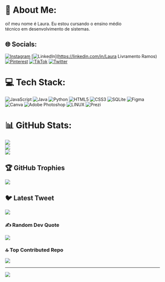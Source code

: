 # 💫 About Me:
oi! meu nome é Laura. Eu estou cursando o ensino médio<br>técnico em desenvolvimento de sistemas.


## 🌐 Socials:
[![Instagram](https://img.shields.io/badge/Instagram-%23E4405F.svg?logo=Instagram&logoColor=white)](https://instagram.com/lauralivraa) [![LinkedIn](https://img.shields.io/badge/LinkedIn-%230077B5.svg?logo=linkedin&logoColor=white)](https://linkedin.com/in/Laura Livramento Ramos) [![Pinterest](https://img.shields.io/badge/Pinterest-%23E60023.svg?logo=Pinterest&logoColor=white)](https://pinterest.com/lauralivraa) [![TikTok](https://img.shields.io/badge/TikTok-%23000000.svg?logo=TikTok&logoColor=white)](https://tiktok.com/@lauralivra) [![Twitter](https://img.shields.io/badge/Twitter-%231DA1F2.svg?logo=Twitter&logoColor=white)](https://twitter.com/lauralivra) 

# 💻 Tech Stack:
![JavaScript](https://img.shields.io/badge/javascript-%23323330.svg?style=for-the-badge&logo=javascript&logoColor=%23F7DF1E) ![Java](https://img.shields.io/badge/java-%23ED8B00.svg?style=for-the-badge&logo=java&logoColor=white) ![Python](https://img.shields.io/badge/python-3670A0?style=for-the-badge&logo=python&logoColor=ffdd54) ![HTML5](https://img.shields.io/badge/html5-%23E34F26.svg?style=for-the-badge&logo=html5&logoColor=white) ![CSS3](https://img.shields.io/badge/css3-%231572B6.svg?style=for-the-badge&logo=css3&logoColor=white) ![SQLite](https://img.shields.io/badge/sqlite-%2307405e.svg?style=for-the-badge&logo=sqlite&logoColor=white) 	![Figma](https://img.shields.io/badge/figma-%23F24E1E.svg?style=for-the-badge&logo=figma&logoColor=white) ![Canva](https://img.shields.io/badge/Canva-%2300C4CC.svg?style=for-the-badge&logo=Canva&logoColor=white) ![Adobe Photoshop](https://img.shields.io/badge/adobephotoshop-%2331A8FF.svg?style=for-the-badge&logo=adobephotoshop&logoColor=white) ![LINUX](https://img.shields.io/badge/Linux-FCC624?style=for-the-badge&logo=linux&logoColor=black) ![Prezi](https://img.shields.io/badge/Prezi-%23000000.svg?style=for-the-badge&logo=Prezi&logoColor=white)
# 📊 GitHub Stats:
![](https://github-readme-stats.vercel.app/api?username=lauralivraa&theme=dracula&hide_border=false&include_all_commits=false&count_private=false)<br/>
![](https://github-readme-streak-stats.herokuapp.com/?user=lauralivraa&theme=dracula&hide_border=false)<br/>
![](https://github-readme-stats.vercel.app/api/top-langs/?username=lauralivraa&theme=dracula&hide_border=false&include_all_commits=false&count_private=false&layout=compact)

## 🏆 GitHub Trophies
![](https://github-profile-trophy.vercel.app/?username=lauralivraa&theme=dracula&no-frame=false&no-bg=true&margin-w=4)

## 🐦 Latest Tweet
[![](https://gtce.itsvg.in/api?username=lauralivra)](https://github.com/VishwaGauravIn/github-twitter-card-embed)

### ✍️ Random Dev Quote
![](https://quotes-github-readme.vercel.app/api?type=horizontal&theme=radical)

### 🔝 Top Contributed Repo
![](https://github-contributor-stats.vercel.app/api?username=lauralivraa&limit=5&theme=dracula&combine_all_yearly_contributions=true)

---
[![](https://visitcount.itsvg.in/api?id=lauralivraa&icon=7&color=10)](https://visitcount.itsvg.in)

<!-- Proudly created with GPRM ( https://gprm.itsvg.in ) -->
